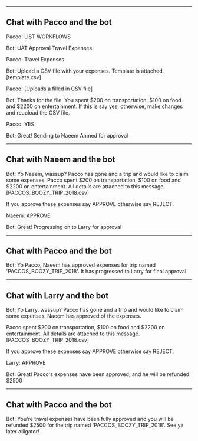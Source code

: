 --------------------
Chat with Pacco and the bot
--------------------
Pacco: LIST WORKFLOWS

Bot:
    UAT Approval
    Travel Expenses

Pacco: Travel Expenses

Bot: Upload a CSV file with your expenses. Template is attached. [template.csv]

Pacco: [Uploads a filled in CSV file]

Bot: Thanks for the file. You spent $200 on transportation, $100 on food and $2200 on entertainment.
If this is say yes, otherwise, make changes and reupload the CSV file.

Pacco: YES

Bot: Great! Sending to Naeem Ahmed for approval

--------------------
Chat with Naeem and the bot
--------------------
Bot: Yo Naeem, wassup? Pacco has gone and a trip and would like to claim some expenses.
Pacco spent $200 on transportation, $100 on food and $2200 on entertainment.
All details are attached to this message. [PACCOS_BOOZY_TRIP_2018.csv]

If you approve these expenses say APPROVE otherwise say REJECT.

Naeem: APPROVE

Bot: Great! Progressing on to Larry for approval

--------------------
Chat with Pacco and the bot
--------------------

Bot: Yo Pacco, Naeem has approved expenses for trip named 'PACCOS_BOOZY_TRIP_2018'.
It has progressed to Larry for final approval

--------------------
Chat with Larry and the bot
--------------------
Bot: Yo Larry, wassup? Pacco has gone and a trip and would like to claim some expenses.
Naeem has approved of the expenses.

Pacco spent $200 on transportation, $100 on food and $2200 on entertainment.
All details are attached to this message. [PACCOS_BOOZY_TRIP_2018.csv]

If you approve these expenses say APPROVE otherwise say REJECT.

Larry: APPROVE

Bot: Great! Pacco's expenses have been approved, and he will be refunded $2500

--------------------
Chat with Pacco and the bot
--------------------

Bot: You're travel expenses have been fully approved and you will be refunded $2500 for the trip
named 'PACCOS_BOOZY_TRIP_2018'. See ya later alligator!









